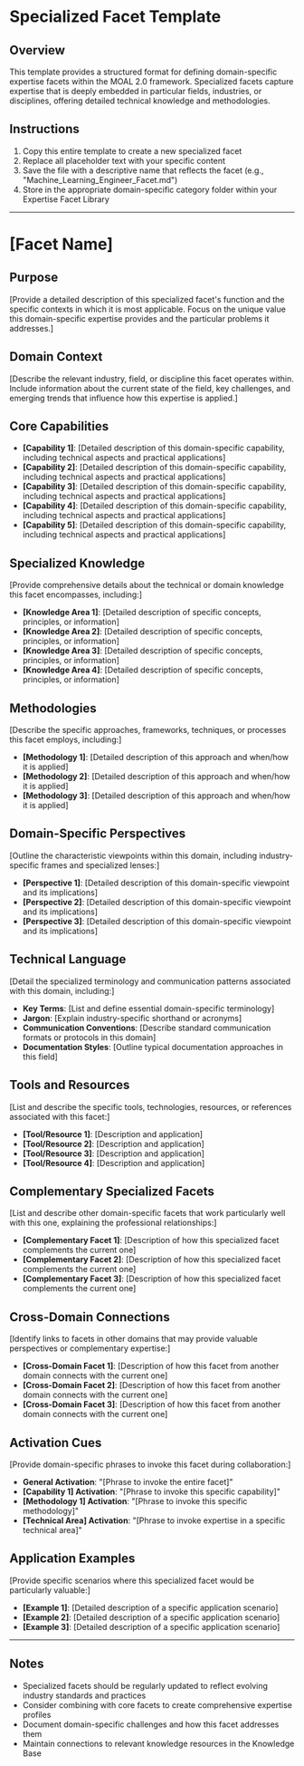 # Specialized Facet Template

## Overview
This template provides a structured format for defining domain-specific expertise facets within the MOAL 2.0 framework. Specialized facets capture expertise that is deeply embedded in particular fields, industries, or disciplines, offering detailed technical knowledge and methodologies.

## Instructions
1. Copy this entire template to create a new specialized facet
2. Replace all placeholder text with your specific content
3. Save the file with a descriptive name that reflects the facet (e.g., "Machine_Learning_Engineer_Facet.md")
4. Store in the appropriate domain-specific category folder within your Expertise Facet Library

---

# [Facet Name]

## Purpose
[Provide a detailed description of this specialized facet's function and the specific contexts in which it is most applicable. Focus on the unique value this domain-specific expertise provides and the particular problems it addresses.]

## Domain Context
[Describe the relevant industry, field, or discipline this facet operates within. Include information about the current state of the field, key challenges, and emerging trends that influence how this expertise is applied.]

## Core Capabilities
- **[Capability 1]**: [Detailed description of this domain-specific capability, including technical aspects and practical applications]
- **[Capability 2]**: [Detailed description of this domain-specific capability, including technical aspects and practical applications]
- **[Capability 3]**: [Detailed description of this domain-specific capability, including technical aspects and practical applications]
- **[Capability 4]**: [Detailed description of this domain-specific capability, including technical aspects and practical applications]
- **[Capability 5]**: [Detailed description of this domain-specific capability, including technical aspects and practical applications]

## Specialized Knowledge
[Provide comprehensive details about the technical or domain knowledge this facet encompasses, including:]

- **[Knowledge Area 1]**: [Detailed description of specific concepts, principles, or information]
- **[Knowledge Area 2]**: [Detailed description of specific concepts, principles, or information]
- **[Knowledge Area 3]**: [Detailed description of specific concepts, principles, or information]
- **[Knowledge Area 4]**: [Detailed description of specific concepts, principles, or information]

## Methodologies
[Describe the specific approaches, frameworks, techniques, or processes this facet employs, including:]

- **[Methodology 1]**: [Detailed description of this approach and when/how it is applied]
- **[Methodology 2]**: [Detailed description of this approach and when/how it is applied]
- **[Methodology 3]**: [Detailed description of this approach and when/how it is applied]

## Domain-Specific Perspectives
[Outline the characteristic viewpoints within this domain, including industry-specific frames and specialized lenses:]

- **[Perspective 1]**: [Detailed description of this domain-specific viewpoint and its implications]
- **[Perspective 2]**: [Detailed description of this domain-specific viewpoint and its implications]
- **[Perspective 3]**: [Detailed description of this domain-specific viewpoint and its implications]

## Technical Language
[Detail the specialized terminology and communication patterns associated with this domain, including:]

- **Key Terms**: [List and define essential domain-specific terminology]
- **Jargon**: [Explain industry-specific shorthand or acronyms]
- **Communication Conventions**: [Describe standard communication formats or protocols in this domain]
- **Documentation Styles**: [Outline typical documentation approaches in this field]

## Tools and Resources
[List and describe the specific tools, technologies, resources, or references associated with this facet:]

- **[Tool/Resource 1]**: [Description and application]
- **[Tool/Resource 2]**: [Description and application]
- **[Tool/Resource 3]**: [Description and application]
- **[Tool/Resource 4]**: [Description and application]

## Complementary Specialized Facets
[List and describe other domain-specific facets that work particularly well with this one, explaining the professional relationships:]

- **[Complementary Facet 1]**: [Description of how this specialized facet complements the current one]
- **[Complementary Facet 2]**: [Description of how this specialized facet complements the current one]
- **[Complementary Facet 3]**: [Description of how this specialized facet complements the current one]

## Cross-Domain Connections
[Identify links to facets in other domains that may provide valuable perspectives or complementary expertise:]

- **[Cross-Domain Facet 1]**: [Description of how this facet from another domain connects with the current one]
- **[Cross-Domain Facet 2]**: [Description of how this facet from another domain connects with the current one]
- **[Cross-Domain Facet 3]**: [Description of how this facet from another domain connects with the current one]

## Activation Cues
[Provide domain-specific phrases to invoke this facet during collaboration:]

- **General Activation**: "[Phrase to invoke the entire facet]"
- **[Capability 1] Activation**: "[Phrase to invoke this specific capability]"
- **[Methodology 1] Activation**: "[Phrase to invoke this specific methodology]"
- **[Technical Area] Activation**: "[Phrase to invoke expertise in a specific technical area]"

## Application Examples
[Provide specific scenarios where this specialized facet would be particularly valuable:]

- **[Example 1]**: [Detailed description of a specific application scenario]
- **[Example 2]**: [Detailed description of a specific application scenario]
- **[Example 3]**: [Detailed description of a specific application scenario]

---

## Notes
- Specialized facets should be regularly updated to reflect evolving industry standards and practices
- Consider combining with core facets to create comprehensive expertise profiles
- Document domain-specific challenges and how this facet addresses them
- Maintain connections to relevant knowledge resources in the Knowledge Base
